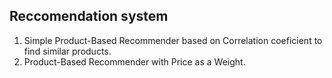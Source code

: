## Reccomendation system 
1. Simple Product-Based Recommender based on Correlation coeficient to find similar products.  
2. Product-Based Recommender with Price as a Weight.  
